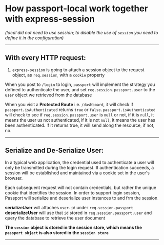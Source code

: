 # How passport-local work together with express-session

_(local did not need to use session; to disable the use of `session` you need to define it in the configuration)_

---

## With every HTTP request:

1. `express-session` is going to attach a session object to the request object, as `req.session`, with a `cookie` property

When you post to `/login` to login, `passport` will implement the strategy you defined to authenticate the user, and set `req.session.passport.user` to the `user` object we retrieved from the database

When you visit a **Protected Route** i.e. `/dashboard`, it will check if `passport.isAuthenticated` returns `true` or `false`. `passport.isAuthenticated` will check to see if `req.session.passport.user` is `null` or not, if it is `null`, it means the user us not authenticated, if it is not `null`, it means the user has been authenticated. If it returns true, it will send along the resource, if not, no.

---

## Serialize and De-Serialize User:

In a typical web application, the credential used to authenticate a user will only be transmitted during the login request. If authentication succeeds, a session will be established and maintained via a cookie set in the user's browser.

Each subsequent request will not contain credentials, but rather the unique cookie that identifies the session.
In order to support login session, Passport will serialize and deserialize user instances to and frm the session.

**serializeUser** will attaches `user.id` under `req.session.passport`
**deserializeUser** will use that `id` stored in `req.session.passport.user` and query the database to retrieve the user document

**The `session` object is stored in the session store, which means the `passport object` is also stored in the `session store`**

---

